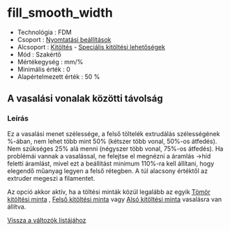 # fill\_smooth\_width

* Technológia : FDM
* Csoport : [Nyomtatási beállítások](../../konfig/print_settings.md)
* Alcsoport : [Kitöltés](../../beallitasok/print_settings.md#remplissage) - [Speciális kitöltési lehetőségek](fill_smooth_width.md)
* Mód : Szakértő
* Mértékegység : mm/%
* Minimális érték :  0
* Alapértelmezett érték : 50 %

## A vasalási vonalak közötti távolság

### Leírás

Ez a vasalási menet szélessége, a felső töltelék extrudálás szélességének %-ában, nem lehet több mint 50% \(kétszer több vonal, 50%-os átfedés\). Nem szükséges 25% alá menni \(négyszer több vonal, 75%-os átfedés\). Ha problémái vannak a vasalással, ne felejtse el megnézni a áramlás -&gt;híd feletti áramlást, mivel ezt a beállítást minimum 110%-ra kell állítani, hogy elegendő műanyag legyen a felső rétegben. A túl alacsony értéktől az extruder megeszi a filamentet.

Az opció akkor aktív, ha a töltési minták közül legalább az egyik [Tömör kitöltési minta](solid_fill_pattern.md) , [Felső kitöltési minta](top_fill_pattern.md) vagy [Alsó kitöltési minta](bottom_fill_pattern.md) vasalásra van állítva.

[Vissza a változók listájához](/)

